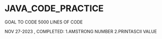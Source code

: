 # JAVA_CODE_PRACTICE

GOAL TO CODE 5000 LINES OF CODE

NOV 27-2023 , COMPLETED: 
1.AMSTRONG NUMBER
2.PRINTASCII VALUE
